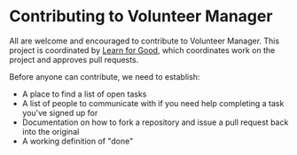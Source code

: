# Contributing to Volunteer Manager

All are welcome and encouraged to contribute to Volunteer Manager. This project is coordinated by [Learn for Good](https://www.meetup.com/Learn-for-Good/), which coordinates work on the project and approves pull requests.

Before anyone can contribute, we need to establish:

* A place to find a list of open tasks
* A list of people to communicate with if you need help completing a task you've signed up for
* Documentation on how to fork a repository and issue a pull request back into the original 
* A working definition of "done"
